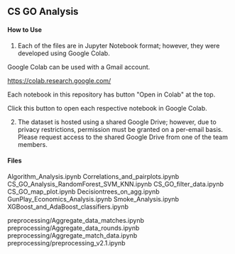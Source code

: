 ## CS GO Analysis

#### How to Use

1. Each of the files are in Jupyter Notebook format; however, they were developed using Google Colab.

Google Colab can be used with a Gmail account.

https://colab.research.google.com/

Each notebook in this repository has button "Open in Colab" at the top.

Click this button to open each respective notebook in Google Colab.

2. The dataset is hosted using a shared Google Drive; however, due to privacy restrictions, permission must be granted on a per-email basis.  Please request access to the shared Google Drive from one of the team members.


#### Files

Algorithm_Analysis.ipynb
Correlations_and_pairplots.ipynb
CS_GO_Analysis_RandomForest_SVM_KNN.ipynb
CS_GO_filter_data.ipynb
CS_GO_map_plot.ipynb
Decisiontrees_on_agg.ipynb
GunPlay_Economics_Analysis.ipynb
Smoke_Analysis.ipynb
XGBoost_and_AdaBoost_classifiers.ipynb

preprocessing/Aggregate_data_matches.ipynb
preprocessing/Aggregate_data_rounds.ipynb
preprocessing/Aggregate_match_data.ipynb
preprocessing/preprocessing_v2.1.ipynb
